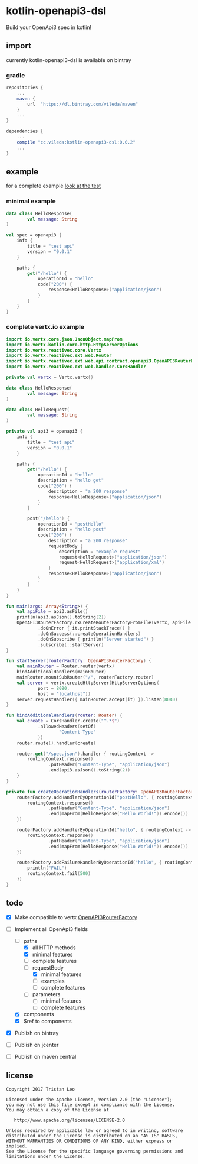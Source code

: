 # kotlin-openapi3-dsl

Build your OpenApi3 spec in kotlin!

## import

currently kotlin-openapi3-dsl is available on bintray

### gradle

```groovy
repositories {
    ...
    maven {
        url  "https://dl.bintray.com/vileda/maven"
    }
    ...
}

dependencies {
    ...
    compile "cc.vileda:kotlin-openapi3-dsl:0.0.2"
    ...
}
```

## example

for a complete example [look at the test](src/test/kotlin/OpenApi3BuilderTest.kt)

### minimal example 

```kotlin
data class HelloResponse(
        val message: String
)

val spec = openapi3 {
    info {
        title = "test api"
        version = "0.0.1"
    }

    paths {
        get("/hello") {
            operationId = "hello"
            code("200") {
                response<HelloResponse>("application/json")
            }
        }
    }
}
```

### complete vertx.io example

```kotlin
import io.vertx.core.json.JsonObject.mapFrom
import io.vertx.kotlin.core.http.HttpServerOptions
import io.vertx.reactivex.core.Vertx
import io.vertx.reactivex.ext.web.Router
import io.vertx.reactivex.ext.web.api.contract.openapi3.OpenAPI3RouterFactory
import io.vertx.reactivex.ext.web.handler.CorsHandler

private val vertx = Vertx.vertx()

data class HelloResponse(
        val message: String
)

data class HelloRequest(
        val message: String
)

private val api3 = openapi3 {
    info {
        title = "test api"
        version = "0.0.1"
    }

    paths {
        get("/hello") {
            operationId = "hello"
            description = "hello get"
            code("200") {
                description = "a 200 response"
                response<HelloResponse>("application/json")
            }
        }

        post("/hello") {
            operationId = "postHello"
            description = "hello post"
            code("200") {
                description = "a 200 response"
                requestBody {
                    description = "example request"
                    request<HelloRequest>("application/json")
                    request<HelloRequest>("application/xml")
                }
                response<HelloResponse>("application/json")
            }
        }
    }
}

fun main(args: Array<String>) {
    val apiFile = api3.asFile()
    println(api3.asJson().toString(2))
    OpenAPI3RouterFactory.rxCreateRouterFactoryFromFile(vertx, apiFile.absolutePath)
            .doOnError { it.printStackTrace() }
            .doOnSuccess(::createOperationHandlers)
            .doOnSubscribe { println("Server started") }
            .subscribe(::startServer)
}

fun startServer(routerFactory: OpenAPI3RouterFactory) {
    val mainRouter = Router.router(vertx)
    bindAdditionalHandlers(mainRouter)
    mainRouter.mountSubRouter("/", routerFactory.router)
    val server = vertx.createHttpServer(HttpServerOptions(
            port = 8080,
            host = "localhost"))
    server.requestHandler({ mainRouter.accept(it) }).listen(8080)
}

fun bindAdditionalHandlers(router: Router) {
    val create = CorsHandler.create("^.*$")
            .allowedHeaders(setOf(
                    "Content-Type"
            ))
    router.route().handler(create)

    router.get("/spec.json").handler { routingContext ->
        routingContext.response()
                .putHeader("Content-Type", "application/json")
                .end(api3.asJson().toString(2))
    }
}

private fun createOperationHandlers(routerFactory: OpenAPI3RouterFactory) {
    routerFactory.addHandlerByOperationId("postHello", { routingContext ->
        routingContext.response()
                .putHeader("Content-Type", "application/json")
                .end(mapFrom(HelloResponse("Hello World!")).encode())
    })

    routerFactory.addHandlerByOperationId("hello", { routingContext ->
        routingContext.response()
                .putHeader("Content-Type", "application/json")
                .end(mapFrom(HelloResponse("Hello World!")).encode())
    })

    routerFactory.addFailureHandlerByOperationId("hello", { routingContext ->
        println("FAIL")
        routingContext.fail(500)
    })
}
```

## todo

- [x] Make compatible to vertx [OpenAPI3RouterFactory](src/main/kotlin/OpenApi3Vertx.kt)
- [ ] Implement all OpenApi3 fields
  - [ ] paths
    - [x] all HTTP methods
    - [x] minimal features
    - [ ] complete features
    - [ ] requestBody
       - [x] minimal features
       - [ ] examples
       - [ ] complete features
    - [ ] parameters
      - [ ] minimal features
      - [ ] complete features
  - [x] components
  - [x] $ref to components
- [x] Publish on bintray
- [ ] Publish on jcenter
- [ ] Publish on maven central


## license
```
Copyright 2017 Tristan Leo

Licensed under the Apache License, Version 2.0 (the "License");
you may not use this file except in compliance with the License.
You may obtain a copy of the License at

   http://www.apache.org/licenses/LICENSE-2.0

Unless required by applicable law or agreed to in writing, software
distributed under the License is distributed on an "AS IS" BASIS,
WITHOUT WARRANTIES OR CONDITIONS OF ANY KIND, either express or implied.
See the License for the specific language governing permissions and
limitations under the License.
```